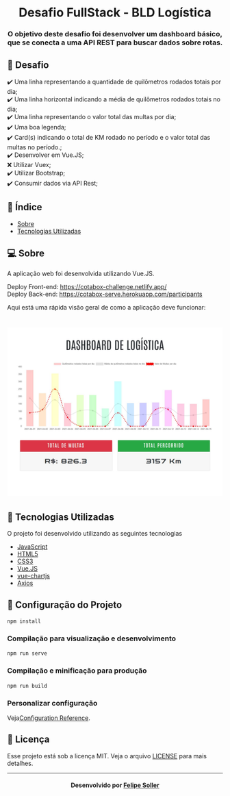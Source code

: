 <h1 align="center">
  Desafio FullStack - BLD Logística <br>
</h1>
<h3 align="center"> O objetivo deste desafio foi desenvolver um dashboard básico, que se conecta a uma API REST para buscar dados sobre rotas. </h3>

## :dart: Desafio

:heavy_check_mark: Uma linha representando a quantidade de quilômetros rodados totais por dia; <br>
:heavy_check_mark: Uma linha horizontal indicando a média de quilômetros rodados totais no dia; <br>
:heavy_check_mark: Uma linha representando o valor total das multas por dia; <br>
:heavy_check_mark: Uma boa legenda; <br>
:heavy_check_mark: Card(s) indicando o total de KM rodado no período e o valor total das multas no período.; <br>
:heavy_check_mark: Desenvolver em Vue.JS; <br>
:x: Utilizar Vuex; <br>
:heavy_check_mark: Utilizar Bootstrap; <br>
:heavy_check_mark: Consumir dados via API Rest; <br>

## :bookmark_tabs: Índice

- [Sobre](#sobre)
- [Tecnologias Utilizadas](#tecnologias-utilizadas)

<a id="sobre"></a>

## :computer: Sobre

A aplicação web foi desenvolvida utilizando Vue.JS.

Deploy Front-end: https://cotabox-challenge.netlify.app/ <br>
Deploy Back-end: https://cotabox-serve.herokuapp.com/participants

Aqui está uma rápida visão geral de como a aplicação deve funcionar:

<h1 align="center">    
    <img alt="Web" src="https://github.com/FelipeSoller/logistcs_dashboard/blob/main/Dashboard.JPG" width="900px">
</h1>

<a id="tecnologias-utilizadas"></a>

## :rocket: Tecnologias Utilizadas

O projeto foi desenvolvido utilizando as seguintes tecnologias

- [JavaScript](https://developer.mozilla.org/pt-BR/docs/Aprender/JavaScript)
- [HTML5](https://developer.mozilla.org/pt-BR/docs/Web/HTML)
- [CSS3](https://developer.mozilla.org/pt-BR/docs/Web/CSS)
- [Vue.JS](https://vuejs.org/)
- [vue-chartjs](https://vue-chartjs.org/)
- [Axios](https://www.npmjs.com/package/axios)


## :wrench: Configuração do Projeto

```
npm install
```

### Compilação para visualização e desenvolvimento
```
npm run serve
```

### Compilação e minificação para produção
```
npm run build
```

### Personalizar configuração
Veja[Configuration Reference](https://cli.vuejs.org/config/).

## :memo: Licença

Esse projeto está sob a licença MIT. Veja o arquivo [LICENSE](https://github.com/FelipeSoller/foodfy/blob/master/LICENSE) para mais detalhes.

---

<h4 align="center">
    Desenvolvido por <a href="https://www.linkedin.com/in/felipesoller/" target="_blank">Felipe Soller</a>
</h4>

